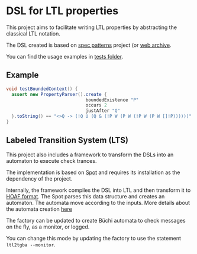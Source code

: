 # DSL for LTL properties

This project aims to facilitate writing LTL properties by abstracting the classical LTL notation.

The DSL created is based on [spec
patterns](http://patterns.projects.cs.ksu.edu/documentation/patterns/ltl.shtml)
project (or [web archive](https://web.archive.org/web/20190314161601/http://patterns.projects.cs.ksu.edu/documentation/patterns/ltl.shtml).

You can find the usage examples  in [tests
folder](https://github.com/adalrsjr1/dsl-ltl-patterns/tree/master/src/test/java/github/com/adalrjsr1/ltl).

## Example

``` Groovy
void testBoundedContext() {
  assert new PropertyParser().create {
                              boundedExistence "P"
                              occurs 2
                              justAfter "Q"
  }.toString() == "<>Q -> (!Q U (Q & (!P W (P W (!P W (P W []!P))))))"
}
```

## Labeled Transition System (LTS)

This project also includes a framework to transform the DSLs into an automaton to execute check trances.

The implementation is based on [Spot](spot.lrde.epita.fr) and requires its installation as the dependency of the project.

Internally, the framework compiles the DSL into LTL and then transform it to [HOAF format](https://github.com/adl/hoaf). The Spot parses this data structure and creates an automaton. The automata move according to the inputs. More  details about the automata creation [here](https://github.com/adalrsjr1/dsl-ltl-patterns/blob/master/src/main/java/github/com/adalrsjr1/ltl/core/LabeledTransitionSystemFactory.groovy)

The factory can be updated to create Büchi automata to check messages on the fly, as a monitor, or logged.

You can change this mode by updating the factory  to use the statement `ltl2tgba --monitor`.
